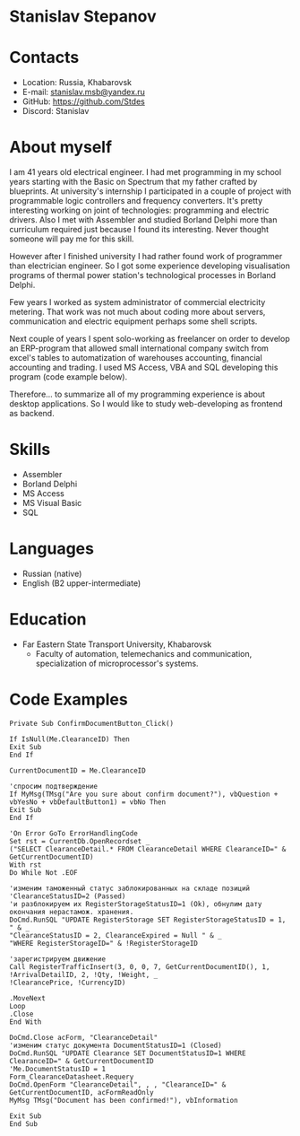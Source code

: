 # Stanislav Stepanov

# Contacts
* Location: Russia, Khabarovsk
* E-mail: stanislav.msb@yandex.ru
* GitHub: https://github.com/Stdes
* Discord: Stanislav

# About myself
I am 41 years old electrical engineer. I had met programming in my school years starting with the Basic on Spectrum that my father crafted by blueprints. At university's internship I participated in a couple of project with programmable logic controllers and frequency converters. It's pretty interesting working on joint of technologies: programming and electric drivers. Also I met with Assembler and studied Borland Delphi more than curriculum required just because I found its interesting. Never thought someone will pay me for this skill. 

However after I finished university I had rather found work of programmer than electrician engineer. So I got some experience developing visualisation programs of thermal power station's technological processes in Borland Delphi.

Few years I worked as system administrator of commercial electricity metering. That work was not much about coding more about servers, communication and electric equipment perhaps some shell scripts.

Next couple of years I spent solo-working as freelancer on order to develop an ERP-program that allowed small  international company switch from excel's tables to automatization of warehouses accounting,  financial accounting and trading. I used MS Access, VBA and SQL developing this program (code example below).

Therefore... to summarize all of my programming experience is about desktop applications. So I would like to study web-developing as frontend as backend.


# Skills

* Assembler
* Borland Delphi
* MS Access
* MS Visual Basic
* SQL

# Languages
* Russian (native)
* English (B2 upper-intermediate)

 # Education
* Far Eastern State Transport University, Khabarovsk
    * Faculty of automation, telemechanics and communication, specialization of microprocessor's systems.

# Code Examples
```
Private Sub ConfirmDocumentButton_Click()

If IsNull(Me.ClearanceID) Then
Exit Sub
End If

CurrentDocumentID = Me.ClearanceID

'спросим подтверждение
If MyMsg(TMsg("Are you sure about confirm document?"), vbQuestion + vbYesNo + vbDefaultButton1) = vbNo Then
Exit Sub
End If

'On Error GoTo ErrorHandlingCode
Set rst = CurrentDb.OpenRecordset _
("SELECT ClearanceDetail.* FROM ClearanceDetail WHERE ClearanceID=" & GetCurrentDocumentID)
With rst
Do While Not .EOF

'изменим таможенный статус заблокированных на складе позиций 'ClearanceStatusID=2 (Passed)
'и разблокируем их RegisterStorageStatusID=1 (Ok), обнулим дату окончания нерастамож. хранения.
DoCmd.RunSQL "UPDATE RegisterStorage SET RegisterStorageStatusID = 1, " & _
"ClearanceStatusID = 2, ClearanceExpired = Null " & _
"WHERE RegisterStorageID=" & !RegisterStorageID

'зарегистрируем движение
Call RegisterTrafficInsert(3, 0, 0, 7, GetCurrentDocumentID(), 1, !ArrivalDetailID, 2, !Qty, !Weight, _
!ClearancePrice, !CurrencyID)

.MoveNext
Loop
.Close
End With

DoCmd.Close acForm, "ClearanceDetail"
'изменим статус документа DocumentStatusID=1 (Closed)
DoCmd.RunSQL "UPDATE Clearance SET DocumentStatusID=1 WHERE ClearanceID=" & GetCurrentDocumentID
'Me.DocumentStatusID = 1
Form_ClearanceDatasheet.Requery
DoCmd.OpenForm "ClearanceDetail", , , "ClearanceID=" & GetCurrentDocumentID, acFormReadOnly
MyMsg TMsg("Document has been confirmed!"), vbInformation

Exit Sub
End Sub
```